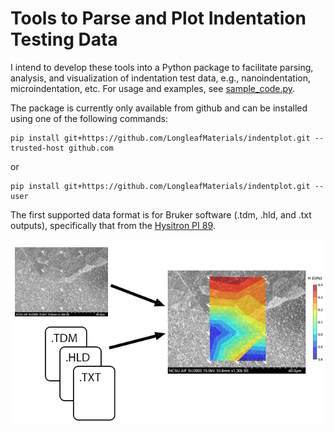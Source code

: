 # Tools to Parse and Plot Indentation Testing Data
I intend to develop these tools into a Python package to facilitate parsing, analysis, and visualization of indentation test data, e.g., nanoindentation, microindentation, etc. For usage and examples, see [sample_code.py](https://github.com/LongleafMaterials/indentplot/blob/main/examples/sample_code.py).

The package is currently only available from github and can be installed using one of the following commands:
```
pip install git+https://github.com/LongleafMaterials/indentplot.git --trusted-host github.com
```
or
```
pip install git+https://github.com/LongleafMaterials/indentplot.git --user
```

The first supported data format is for Bruker software (.tdm, .hld, and .txt outputs), specifically that from the [Hysitron PI 89](https://www.bruker.com/en/products-and-solutions/test-and-measurement/nanomechanical-instruments-for-sem-tem/hysitron-pi-89-sem-picoindenter.html).

![](/assets/readme_img1.png)
